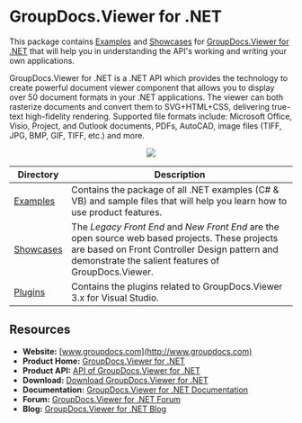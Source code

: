 # GroupDocs.Viewer for .NET

This package contains [Examples](https://github.com/groupdocsviewer/GroupDocs_Viewer_NET/tree/master/Examples) and  [Showcases](https://github.com/groupdocsviewer/GroupDocs_Viewer_NET/tree/master/Showcases) for [GroupDocs.Viewer for .NET](http://groupdocs.com/dot-net/document-viewer-library) that will help you in understanding the API's working and writing your own applications.

GroupDocs.Viewer for .NET is a .NET API which provides the technology to create powerful document viewer component that allows you to display over 50 document formats in your .NET applications. The viewer can both rasterize documents and convert them to SVG+HTML+CSS, delivering true-text high-fidelity rendering. Supported file formats include: Microsoft Office, Visio, Project, and Outlook documents, PDFs, AutoCAD, image files (TIFF, JPG, BMP, GIF, TIFF, etc.) and more.

<p align="center">

  <a title="Download complete GroupDocs.Viewer for .NET source code" href="https://github.com/groupdocsviewer/GroupDocs_Viewer_NET/archive/master.zip">
	<img src="https://raw.github.com/AsposeExamples/java-examples-dashboard/master/images/downloadZip-Button-Large.png" />
  </a>
</p>

Directory | Description
--------- | -----------
[Examples](https://github.com/groupdocsviewer/GroupDocs_Viewer_NET/tree/master/Examples)  | Contains the package of all .NET examples (C# & VB) and sample files that will help you learn how to use product features. 
[Showcases](https://github.com/groupdocsviewer/GroupDocs_Viewer_NET/tree/master/Showcases)  | The *Legacy Front End* and *New Front End* are the open source web based projects. These projects are based on Front Controller Design pattern and demonstrate the salient features of GroupDocs.Viewer. 
[Plugins](https://github.com/groupdocs-viewer/GroupDocs.Viewer-for-.NET/tree/master/Plugins/GroupDocs_Viewer_VSPlugin)  | Contains the plugins related to GroupDocs.Viewer 3.x for Visual Studio.
## Resources

+ **Website:** [www.groupdocs.com](http://www.groupdocs.com)
+ **Product Home:** [GroupDocs.Viewer for .NET](http://groupdocs.com/dot-net/document-viewer-library)
+ **Product API:** [API of GroupDocs.Viewer for .NET](http://groupdocs.com/api/net/viewer)
+ **Download:** [Download GroupDocs.Viewer for .NET](http://groupdocs.com/Community/files/8/.net-libraries/groupdocs_viewer_for_.net/full.aspx)
+ **Documentation:** [GroupDocs.Viewer for .NET Documentation](http://groupdocs.com/docs/display/viewernet/Introducing+GroupDocs.Viewer+for+.NET)
+ **Forum:** [GroupDocs.Viewer for .NET Forum](http://groupdocs.com/Community/forums/groupdocs.viewer-product-family/4/showforum.aspx)
+ **Blog:** [GroupDocs.Viewer for .NET Blog](#)

